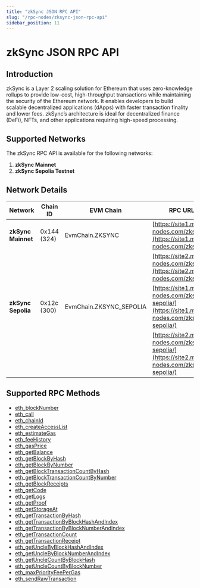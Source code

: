 ```yaml
---
title: "zkSync JSON RPC API"
slug: "/rpc-nodes/zksync-json-rpc-api"
sidebar_position: 11
---
```


# zkSync JSON RPC API

## Introduction

zkSync is a Layer 2 scaling solution for Ethereum that uses zero-knowledge rollups to provide low-cost, high-throughput transactions while maintaining the security of the Ethereum network. It enables developers to build scalable decentralized applications (dApps) with faster transaction finality and lower fees. zkSync’s architecture is ideal for decentralized finance (DeFi), NFTs, and other applications requiring high-speed processing.

## Supported Networks

The zkSync RPC API is available for the following networks:

1. **zkSync Mainnet**
2. **zkSync Sepolia Testnet**

## Network Details

| Network            | Chain ID    | EVM Chain               | RPC URLs                                                                                           |
| ------------------ | ----------- | ----------------------- | -------------------------------------------------------------------------------------------------- |
| **zkSync Mainnet** | 0x144 (324) | EvmChain.ZKSYNC         | [https://site1.moralis-nodes.com/zksync/](https://site1.moralis-nodes.com/zksync/)                 |
|                    |             |                         | [https://site2.moralis-nodes.com/zksync/](https://site2.moralis-nodes.com/zksync/)                 |
| **zkSync Sepolia** | 0x12c (300) | EvmChain.ZKSYNC_SEPOLIA | [https://site1.moralis-nodes.com/zksync-sepolia/](https://site1.moralis-nodes.com/zksync-sepolia/) |
|                    |             |                         | [https://site2.moralis-nodes.com/zksync-sepolia/](https://site2.moralis-nodes.com/zksync-sepolia/) |

## Supported RPC Methods

- [eth_blockNumber](/rpc-nodes/reference/eth_blockNumber)
- [eth_call](/rpc-nodes/reference/eth_call)
- [eth_chainId](/rpc-nodes/reference/eth_chainId)
- [eth_createAccessList](/rpc-nodes/reference/eth_createAccessList)
- [eth_estimateGas](/rpc-nodes/reference/eth_estimateGas)
- [eth_feeHistory](/rpc-nodes/reference/eth_feeHistory)
- [eth_gasPrice](/rpc-nodes/reference/eth_gasPrice)
- [eth_getBalance](/rpc-nodes/reference/eth_getBalance)
- [eth_getBlockByHash](/rpc-nodes/reference/eth_getBlockByHash)
- [eth_getBlockByNumber](/rpc-nodes/reference/eth_getBlockByNumber)
- [eth_getBlockTransactionCountByHash](/rpc-nodes/reference/eth_getBlockTransactionCountByHash)
- [eth_getBlockTransactionCountByNumber](/rpc-nodes/reference/eth_getBlockTransactionCountByNumber)
- [eth_getBlockReceipts](/rpc-nodes/reference/eth_getBlockReceipts)
- [eth_getCode](/rpc-nodes/reference/eth_getCode)
- [eth_getLogs](/rpc-nodes/reference/eth_getLogs)
- [eth_getProof](/rpc-nodes/reference/eth_getProof)
- [eth_getStorageAt](/rpc-nodes/reference/eth_getStorageAt)
- [eth_getTransactionByHash](/rpc-nodes/reference/eth_getTransactionByHash)
- [eth_getTransactionByBlockHashAndIndex](/rpc-nodes/reference/eth_getTransactionByBlockHashAndIndex)
- [eth_getTransactionByBlockNumberAndIndex](/rpc-nodes/reference/eth_getTransactionByBlockNumberAndIndex)
- [eth_getTransactionCount](/rpc-nodes/reference/eth_getTransactionCount)
- [eth_getTransactionReceipt](/rpc-nodes/reference/eth_getTransactionReceipt)
- [eth_getUncleByBlockHashAndIndex](/rpc-nodes/reference/eth_getUncleByBlockHashAndIndex)
- [eth_getUncleByBlockNumberAndIndex](/rpc-nodes/reference/eth_getUncleByBlockNumberAndIndex)
- [eth_getUncleCountByBlockHash](/rpc-nodes/reference/eth_getUncleCountByBlockHash)
- [eth_getUncleCountByBlockNumber](/rpc-nodes/reference/eth_getUncleCountByBlockNumber)
- [eth_maxPriorityFeePerGas](/rpc-nodes/reference/eth_maxPriorityFeePerGas)
- [eth_sendRawTransaction](/rpc-nodes/reference/eth_sendRawTransaction)
